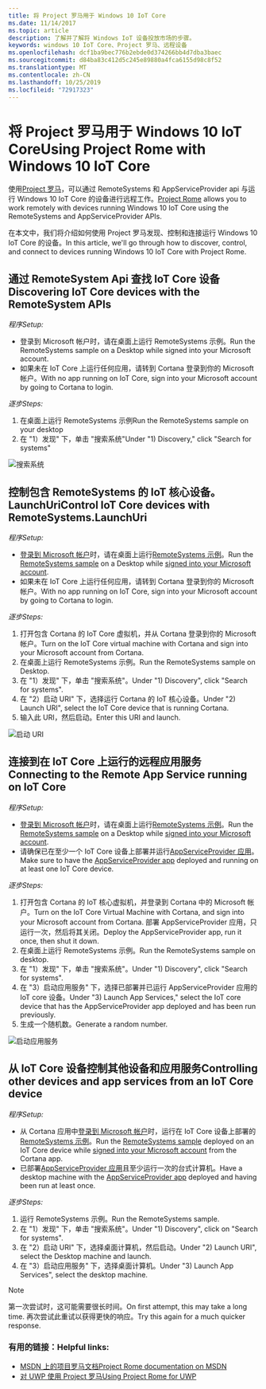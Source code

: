 ```yaml
---
title: 将 Project 罗马用于 Windows 10 IoT Core
ms.date: 11/14/2017
ms.topic: article
description: 了解并了解将 Windows IoT 设备投放市场的步骤。
keywords: windows 10 IoT Core、Project 罗马、远程设备
ms.openlocfilehash: dcf1ba9bec776b2ebde0d374266bb4d7dba3baec
ms.sourcegitcommit: d84ba83c412d5c245e89880a4fca6155d98c8f52
ms.translationtype: MT
ms.contentlocale: zh-CN
ms.lasthandoff: 10/25/2019
ms.locfileid: "72917323"
---
```

# <a name="using-project-rome-with-windows-10-iot-core"></a><span data-ttu-id="e17f0-104">将 Project 罗马用于 Windows 10 IoT Core</span><span class="sxs-lookup"><span data-stu-id="e17f0-104">Using Project Rome with Windows 10 IoT Core</span></span> 
 
<span data-ttu-id="e17f0-105">使用[Project 罗马](https://developer.microsoft.com/en-us/windows/project-rome)，可以通过 RemoteSystems 和 AppServiceProvider api 与运行 Windows 10 IoT Core 的设备进行远程工作。</span><span class="sxs-lookup"><span data-stu-id="e17f0-105">[Project Rome](https://developer.microsoft.com/en-us/windows/project-rome) allows you to work remotely with devices running Windows 10 IoT Core using the RemoteSystems and AppServiceProvider APIs.</span></span> 
 
<span data-ttu-id="e17f0-106">在本文中，我们将介绍如何使用 Project 罗马发现、控制和连接运行 Windows 10 IoT Core 的设备。</span><span class="sxs-lookup"><span data-stu-id="e17f0-106">In this article, we'll go through how to discover, control, and connect to devices running Windows 10 IoT Core with Project Rome.</span></span>  
 
## <a name="discovering-iot-core-devices-with-the-remotesystem-apis"></a><span data-ttu-id="e17f0-107">通过 RemoteSystem Api 查找 IoT Core 设备</span><span class="sxs-lookup"><span data-stu-id="e17f0-107">Discovering IoT Core devices with the RemoteSystem APIs</span></span> 
 
<span data-ttu-id="e17f0-108">_程序_</span><span class="sxs-lookup"><span data-stu-id="e17f0-108">_Setup:_</span></span>
* <span data-ttu-id="e17f0-109">登录到 Microsoft 帐户时，请在桌面上运行 RemoteSystems 示例。</span><span class="sxs-lookup"><span data-stu-id="e17f0-109">Run the RemoteSystems sample on a Desktop while signed into your Microsoft account.</span></span>  
* <span data-ttu-id="e17f0-110">如果未在 IoT Core 上运行任何应用，请转到 Cortana 登录到你的 Microsoft 帐户。</span><span class="sxs-lookup"><span data-stu-id="e17f0-110">With no app running on IoT Core, sign into your Microsoft account by going to Cortana to login.</span></span> 
 
<span data-ttu-id="e17f0-111">_逐步_</span><span class="sxs-lookup"><span data-stu-id="e17f0-111">_Steps:_</span></span>
1. <span data-ttu-id="e17f0-112">在桌面上运行 RemoteSystems 示例</span><span class="sxs-lookup"><span data-stu-id="e17f0-112">Run the RemoteSystems sample on your desktop</span></span> 
2. <span data-ttu-id="e17f0-113">在 "1）发现" 下，单击 "搜索系统"</span><span class="sxs-lookup"><span data-stu-id="e17f0-113">Under "1) Discovery," click "Search for systems"</span></span> 

![搜索系统](../media/ProjectRome/SearchForSystems.gif)
 
## <a name="control-iot-core-devices-with-remotesystemslaunchuri"></a><span data-ttu-id="e17f0-115">控制包含 RemoteSystems 的 IoT 核心设备。 LaunchUri</span><span class="sxs-lookup"><span data-stu-id="e17f0-115">Control IoT Core devices with RemoteSystems.LaunchUri</span></span> 
 
<span data-ttu-id="e17f0-116">_程序_</span><span class="sxs-lookup"><span data-stu-id="e17f0-116">_Setup:_</span></span>
* <span data-ttu-id="e17f0-117">[登录到 Microsoft 帐户](https://github.com/Microsoft/Windows-universal-samples/tree/master/Samples/WebAccountManagement)时，请在桌面上运行[RemoteSystems 示例](https://github.com/Microsoft/Windows-universal-samples/tree/dev/Samples/RemoteSystems)。</span><span class="sxs-lookup"><span data-stu-id="e17f0-117">Run the [RemoteSystems sample](https://github.com/Microsoft/Windows-universal-samples/tree/dev/Samples/RemoteSystems) on a Desktop while [signed into your Microsoft account](https://github.com/Microsoft/Windows-universal-samples/tree/master/Samples/WebAccountManagement).</span></span>
* <span data-ttu-id="e17f0-118">如果未在 IoT Core 上运行任何应用，请转到 Cortana 登录到你的 Microsoft 帐户。</span><span class="sxs-lookup"><span data-stu-id="e17f0-118">With no app running on IoT Core, sign into your Microsoft account by going to Cortana to login.</span></span> 
 
<span data-ttu-id="e17f0-119">_逐步_</span><span class="sxs-lookup"><span data-stu-id="e17f0-119">_Steps:_</span></span>
1. <span data-ttu-id="e17f0-120">打开包含 Cortana 的 IoT Core 虚拟机，并从 Cortana 登录到你的 Microsoft 帐户。</span><span class="sxs-lookup"><span data-stu-id="e17f0-120">Turn on the IoT Core virtual machine with Cortana and sign into your Microsoft account from Cortana.</span></span> 
2. <span data-ttu-id="e17f0-121">在桌面上运行 RemoteSystems 示例。</span><span class="sxs-lookup"><span data-stu-id="e17f0-121">Run the RemoteSystems sample on Desktop.</span></span> 
3. <span data-ttu-id="e17f0-122">在 "1）发现" 下，单击 "搜索系统"。</span><span class="sxs-lookup"><span data-stu-id="e17f0-122">Under "1) Discovery", click "Search for systems".</span></span> 
4. <span data-ttu-id="e17f0-123">在 "2）启动 URI" 下，选择运行 Cortana 的 IoT 核心设备。</span><span class="sxs-lookup"><span data-stu-id="e17f0-123">Under "2) Launch URI", select the IoT Core device that is running Cortana.</span></span> 
5. <span data-ttu-id="e17f0-124">输入此 URI，然后启动。</span><span class="sxs-lookup"><span data-stu-id="e17f0-124">Enter this URI and launch.</span></span> 

![启动 URI](../media/ProjectRome/LaunchURI.gif)

## <a name="connecting-to-the-remote-app-service-running-on-iot-core"></a><span data-ttu-id="e17f0-126">连接到在 IoT Core 上运行的远程应用服务</span><span class="sxs-lookup"><span data-stu-id="e17f0-126">Connecting to the Remote App Service running on IoT Core</span></span> 
<span data-ttu-id="e17f0-127">_程序_</span><span class="sxs-lookup"><span data-stu-id="e17f0-127">_Setup:_</span></span>
* <span data-ttu-id="e17f0-128">[登录到 Microsoft 帐户](https://github.com/Microsoft/Windows-universal-samples/tree/master/Samples/WebAccountManagement)时，请在桌面上运行[RemoteSystems 示例](https://github.com/Microsoft/Windows-universal-samples/tree/dev/Samples/RemoteSystems)。</span><span class="sxs-lookup"><span data-stu-id="e17f0-128">Run the [RemoteSystems sample](https://github.com/Microsoft/Windows-universal-samples/tree/dev/Samples/RemoteSystems) on a Desktop while [signed into your Microsoft account](https://github.com/Microsoft/Windows-universal-samples/tree/master/Samples/WebAccountManagement).</span></span> 
* <span data-ttu-id="e17f0-129">请确保已在至少一个 IoT Core 设备上部署并运行[AppServiceProvider 应用](https://github.com/Microsoft/Windows-universal-samples/tree/dev/Samples/AppServices)。</span><span class="sxs-lookup"><span data-stu-id="e17f0-129">Make sure to have the [AppServiceProvider app](https://github.com/Microsoft/Windows-universal-samples/tree/dev/Samples/AppServices) deployed and running on at least one IoT Core device.</span></span> 
 
<span data-ttu-id="e17f0-130">_逐步_</span><span class="sxs-lookup"><span data-stu-id="e17f0-130">_Steps:_</span></span>
1. <span data-ttu-id="e17f0-131">打开包含 Cortana 的 IoT 核心虚拟机，并登录到 Cortana 中的 Microsoft 帐户。</span><span class="sxs-lookup"><span data-stu-id="e17f0-131">Turn on the IoT Core Virtual Machine with Cortana, and sign into your Microsoft account from Cortana.</span></span> <span data-ttu-id="e17f0-132">部署 AppServiceProvider 应用，只运行一次，然后将其关闭。</span><span class="sxs-lookup"><span data-stu-id="e17f0-132">Deploy the AppServiceProvider app, run it once, then shut it down.</span></span> 
2. <span data-ttu-id="e17f0-133">在桌面上运行 RemoteSystems 示例。</span><span class="sxs-lookup"><span data-stu-id="e17f0-133">Run the RemoteSystems sample on desktop.</span></span> 
3. <span data-ttu-id="e17f0-134">在 "1）发现" 下，单击 "搜索系统"。</span><span class="sxs-lookup"><span data-stu-id="e17f0-134">Under "1) Discovery", click "Search for systems".</span></span> 
4. <span data-ttu-id="e17f0-135">在 "3）启动应用服务" 下，选择已部署并已运行 AppServiceProvider 应用的 IoT core 设备。</span><span class="sxs-lookup"><span data-stu-id="e17f0-135">Under "3) Launch App Services," select the IoT core device that has the AppServiceProvider app deployed and has been run previously.</span></span> 
5. <span data-ttu-id="e17f0-136">生成一个随机数。</span><span class="sxs-lookup"><span data-stu-id="e17f0-136">Generate a random number.</span></span>  

![启动应用服务](../media/ProjectRome/LaunchAppServices.gif)
 
## <a name="controlling-other-devices-and-app-services-from-an-iot-core-device"></a><span data-ttu-id="e17f0-138">从 IoT Core 设备控制其他设备和应用服务</span><span class="sxs-lookup"><span data-stu-id="e17f0-138">Controlling other devices and app services from an IoT Core device</span></span> 

<span data-ttu-id="e17f0-139">_程序_</span><span class="sxs-lookup"><span data-stu-id="e17f0-139">_Setup:_</span></span>
* <span data-ttu-id="e17f0-140">从 Cortana 应用中[登录到 Microsoft 帐户](https://github.com/Microsoft/Windows-universal-samples/tree/master/Samples/WebAccountManagement)时，运行在 IoT Core 设备上部署的[RemoteSystems 示例](https://github.com/Microsoft/Windows-universal-samples/tree/dev/Samples/RemoteSystems)。</span><span class="sxs-lookup"><span data-stu-id="e17f0-140">Run the [RemoteSystems sample](https://github.com/Microsoft/Windows-universal-samples/tree/dev/Samples/RemoteSystems) deployed on an IoT Core device while [signed into your Microsoft account](https://github.com/Microsoft/Windows-universal-samples/tree/master/Samples/WebAccountManagement) from the Cortana app.</span></span> 
* <span data-ttu-id="e17f0-141">已部署[AppServiceProvider 应用](https://github.com/Microsoft/Windows-universal-samples/tree/dev/Samples/AppServices)且至少运行一次的台式计算机。</span><span class="sxs-lookup"><span data-stu-id="e17f0-141">Have a desktop machine with the [AppServiceProvider app](https://github.com/Microsoft/Windows-universal-samples/tree/dev/Samples/AppServices) deployed and having been run at least once.</span></span> 
 
<span data-ttu-id="e17f0-142">_逐步_</span><span class="sxs-lookup"><span data-stu-id="e17f0-142">_Steps:_</span></span>
1. <span data-ttu-id="e17f0-143">运行 RemoteSystems 示例。</span><span class="sxs-lookup"><span data-stu-id="e17f0-143">Run the RemoteSystems sample.</span></span> 
2. <span data-ttu-id="e17f0-144">在 "1）发现" 下，单击 "搜索系统"。</span><span class="sxs-lookup"><span data-stu-id="e17f0-144">Under "1) Discovery", click on "Search for systems".</span></span> 
3. <span data-ttu-id="e17f0-145">在 "2）启动 URI" 下，选择桌面计算机，然后启动。</span><span class="sxs-lookup"><span data-stu-id="e17f0-145">Under "2) Launch URI", select the Desktop machine and launch.</span></span> 
4. <span data-ttu-id="e17f0-146">在 "3）启动应用服务" 下，选择桌面计算机。</span><span class="sxs-lookup"><span data-stu-id="e17f0-146">Under "3) Launch App Services", select the desktop machine.</span></span>  
 
> [!NOTE] 
> <span data-ttu-id="e17f0-147">第一次尝试时，这可能需要很长时间。</span><span class="sxs-lookup"><span data-stu-id="e17f0-147">On first attempt, this may take a long time.</span></span> <span data-ttu-id="e17f0-148">再次尝试此重试以获得更快的响应。</span><span class="sxs-lookup"><span data-stu-id="e17f0-148">Try this again for a much quicker response.</span></span> 
 
### <a name="helpful-links"></a><span data-ttu-id="e17f0-149">有用的链接：</span><span class="sxs-lookup"><span data-stu-id="e17f0-149">Helpful links:</span></span> 
* [<span data-ttu-id="e17f0-150">MSDN 上的项目罗马文档</span><span class="sxs-lookup"><span data-stu-id="e17f0-150">Project Rome documentation on MSDN</span></span>](https://developer.microsoft.com/en-us/windows/project-rome )
* [<span data-ttu-id="e17f0-151">对 UWP 使用 Project 罗马</span><span class="sxs-lookup"><span data-stu-id="e17f0-151">Using Project Rome for UWP</span></span>](https://docs.microsoft.com/windows/uwp/launch-resume/connected-apps-and-devices )
 
